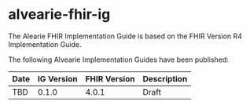 # alvearie-fhir-ig

The Alearie FHIR Implementation Guide is based on the FHIR Version R4 Implementation Guide.

The following Alvearie Implementation Guides have been published:

| Date           | IG Version      | FHIR Version | Description |
| -------------- | --------------- | ------------ | ----------- |
|  TBD    | 0.1.0           | 4.0.1        | Draft       |
